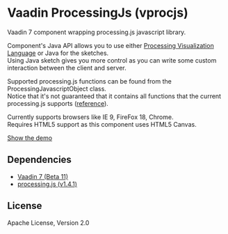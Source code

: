 Vaadin ProcessingJs  (vprocjs)
==============================

Vaadin 7 component wrapping processing.js javascript library.

Component's Java API allows you to use either [Processing Visualization Language](http://processing.org) or Java for the sketches.  
Using Java sketch gives you more control as you can write some custom interaction between the client and server.

Supported processing.js functions can be found from the ProcessingJavascriptObject class.   
Notice that it's not guaranteed that it contains all functions that the current processing.js supports ([reference](http://processingjs.org/reference/)).

Currently supports browsers like IE 9, FireFox 18, Chrome.  
Requires HTML5 support as this component uses HTML5 Canvas.


[Show the demo](http://tomivirtanen.virtuallypreinstalled.com/vprocjs/)


Dependencies
------------

* [Vaadin 7 (Beta 11)](http://vaadin.com)
* [processing.js (v1.4.1)](http://processingjs.org)



License
-------

Apache License, Version 2.0

